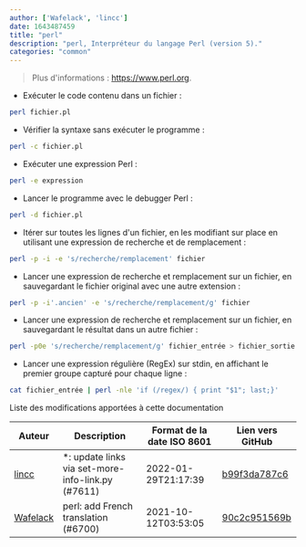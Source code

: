 ```yaml
---
author: ['Wafelack', 'lincc']
date: 1643487459
title: "perl"
description: "perl, Interpréteur du langage Perl (version 5)."
categories: "common"
---
```

> Plus d'informations : <https://www.perl.org>.

- Exécuter le code contenu dans un fichier :

```bash
perl fichier.pl
```

- Vérifier la syntaxe sans exécuter le programme :

```bash
perl -c fichier.pl
```

- Exécuter une expression Perl :

```bash
perl -e expression
```

- Lancer le programme avec le debugger Perl :

```bash
perl -d fichier.pl
```

- Itérer sur toutes les lignes d'un fichier, en les modifiant sur place en utilisant une expression de recherche et de remplacement :

```bash
perl -p -i -e 's/recherche/remplacement' fichier
```

- Lancer une expression de recherche et remplacement sur un fichier, en sauvegardant le fichier original avec une autre extension :

```bash
perl -p -i'.ancien' -e 's/recherche/remplacement/g' fichier
```

- Lancer une expression de recherche et remplacement sur un fichier, en sauvegardant le résultat dans un autre fichier :

```bash
perl -p0e 's/recherche/remplacement/g' fichier_entrée > fichier_sortie
```

- Lancer une expression régulière (RegEx) sur stdin, en affichant le premier groupe capturé pour chaque ligne :

```bash
cat fichier_entrée | perl -nle 'if (/regex/) { print "$1"; last;}'
```
Liste des modifications apportées à cette documentation


Auteur | Description | Format de la date ISO 8601 | Lien vers GitHub
------|-----|-----|-----
[lincc](mailto:46962923+blueskyson@users.noreply.github.com) | *: update links via set-more-info-link.py (#7611) | 2022-01-29T21:17:39 | [b99f3da787c6](https://github.com/tldr-pages/tldr/commit/b99f3da787c6f43a545b9cb5ebd8265b1367fbc4)
[Wafelack](mailto:wafelack@riseup.net) | perl: add French translation (#6700) | 2021-10-12T03:53:05 | [90c2c951569b](https://github.com/tldr-pages/tldr/commit/90c2c951569b225fa7d6927c4d18a714708ab068)

